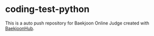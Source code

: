 # coding-test-python
This is a auto push repository for Baekjoon Online Judge created with [BaekjoonHub](https://github.com/BaekjoonHub/BaekjoonHub).

